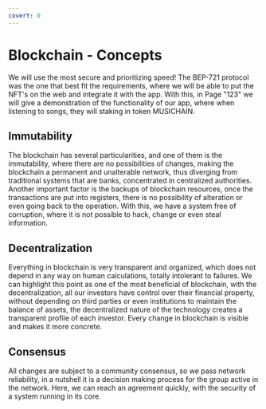 ```yaml
---
coverY: 0
---
```


# Blockchain - Concepts

We will use the most secure and prioritizing speed! The BEP-721 protocol was the one that best fit the requirements, where we will be able to put the NFT's on the web and integrate it with the app. With this, in Page "123" we will give a demonstration of the functionality of our app, where when listening to songs, they will staking in token MUSICHAIN.

## Immutability

The blockchain has several particularities, and one of them is the immutability, where there are no possibilities of changes, making the blockchain a permanent and unalterable network, thus diverging from traditional systems that are banks, concentrated in centralized authorities. Another important factor is the backups of blockchain resources, once the transactions are put into registers, there is no possibility of alteration or even going back to the operation. With this, we have a system free of corruption, where it is not possible to hack, change or even steal information.

## Decentralization

Everything in blockchain is very transparent and organized, which does not depend in any way on human calculations, totally intolerant to failures. We can highlight this point as one of the most beneficial of blockchain, with the decentralization, all our investors have control over their financial property, without depending on third parties or even institutions to maintain the balance of assets, the decentralized nature of the technology creates a transparent profile of each investor. Every change in blockchain is visible and makes it more concrete.

## Consensus

All changes are subject to a community consensus, so we pass network reliability, in a nutshell it is a decision making process for the group active in the network. Here, we can reach an agreement quickly, with the security of a system running in its core.



